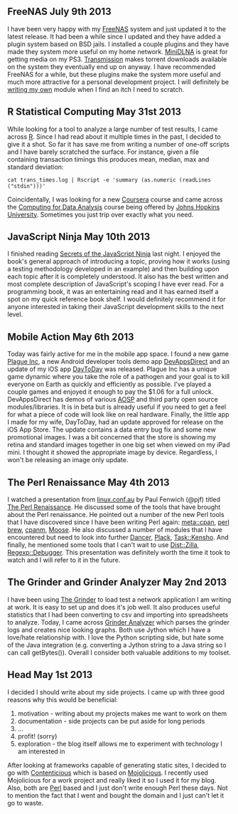 FreeNAS <time datetime="2013-07-09" pubday>July 9th 2013</time>
-------

I have been very happy with my [FreeNAS](http://www.freenas.org) system and just
updated it to the latest release.  It had been a while since I updated and they
have added a plugin system based on BSD jails.  I installed a couple plugins
and they have made they system more useful on my home network.
[MiniDLNA](http://sourceforge.net/projects/freenas/files/FreeNAS-8.3.1/RELEASE-p2/x64/plugins/minidlna-1.0.24_1-amd64.pbi/download)
is great for getting media on my PS3.
[Transmission](http://sourceforge.net/projects/freenas/files/FreeNAS-8.3.1/RELEASE-p2/x64/plugins/transmission-2.77-amd64.pbi/download)
makes torrent downloads available on the system they eventually end up on
anyway.  I have recommended FreeNAS for a while, but these plugins make the
system more useful and much more attractive for a personal development project.
I will definitely be
[writing my own](http://doc.freenas.org/index.php/Creating_your_own_FreeNAS%C2%AE_PBIs)
module when I find an itch I need to scratch.

R Statistical Computing <time datetime="2013-05-31" pubdate>May 31st 2013</time>
-----------------------

While looking for a tool to analyze a large number of test results, I came
across [R](http://www.r-project.org/).  Since I had read about it multiple times
in the past, I decided to give it a shot.  So far it has save me from writing a
number of one-off scripts and I have barely scratched the surface.  For
instance, given a file containing transaction timings this produces mean,
median, max and standard deviation:

```
cat trans_times.log | Rscript -e 'summary (as.numeric (readLines ("stdin")))'
```

Coincidentally, I was looking for a new [Coursera](https://www.coursera.org/)
course and came across the
[Computing for Data Analysis](https://www.coursera.org/course/compdata) course
being offered by [Johns Hopkins University](http://www.jhu.edu/). Sometimes you
just trip over exactly what you need.

JavaScript Ninja <time datetime="2013-05-10" pubdate>May 10th 2013</time>
----------------

I finished reading [Secrets of the JavaScript Ninja](http://jsninja.com/)
last night.  I enjoyed the book's general approach of introducing a topic,
proving how it works (using a testing methodology developed in an example) and
then building upon each topic after it is completely understood.  It also has
the best written and most complete description of JavaScript's scoping I have
ever read.  For a programming book, it was an entertaining read and it has
earned itself a spot on my quick reference book shelf.  I would definitely
recommend it for anyone interested in taking their JavaScript development skills
to the next level.

Mobile Action <time datetime="2013-05-06" pubdate>May 6th 2013</time>
-------------

Today was fairly active for me in the mobile app space.  I found a new game
[Plague Inc](https://play.google.com/store/apps/details?id=com.miniclip.plagueinc),
a new Android developer tools demo app
[DevAppsDirect](https://play.google.com/store/apps/details?id=com.inappsquared.devappsdirect)
and an update of my iOS app
[DayToDay](https://itunes.apple.com/WebObjects/MZStore.woa/wa/viewSoftware?id=596623324&mt=8)
was released.  Plague Inc has a unique game dynamic where you take the role of a
pathogen and your goal is to kill everyone on Earth as quickly and efficiently
as possible.  I've played a couple games and enjoyed it enough to pay the $1.06
for a full unlock.  DevAppsDirect has demos of various
[AOSP](http://source.android.com/) and third party open source modules/libraries.
It is in beta but is already useful if you need to get a feel for what a piece
of code will look like on real hardware.  Finally, the little app I made for my
wife, DayToDay, had an update approved for release on the iOS App Store.  The
update contains a data entry bug fix and some new promotional images.  I was a
bit concerned that the store is showing my retina and standard images together
in one big set when viewed on my iPad mini.  I thought it showed the appropriate
image by device.  Regardless, I won't be releasing an image only update.

The Perl Renaissance <time datetime="2013-05-04" pubdate>May 4th 2013</time>
--------------------

I watched a presentation from [linux.conf.au](http://linux.conf.au/) by Paul
Fenwich (@pjf) titled [The Perl Renaissance](http://lanyrd.com/2013/linuxconfau/szzxt/).
He discussed some of the tools that have brought about the Perl renaissance.
He pointed out a number of the new Perl tools that I have discovered since I
have been writing Perl again: [meta::cpan](https://metacpan.org/),
[perl brew](http://perlbrew.pl/), [cpanm](http://cpanmin.us/),
[Moose](https://metacpan.org/module/Moose).  He also discussed a number of
modules that I have encountered but need to look into further
[Dancer](http://www.perldancer.org/), [Plack](http://plackperl.org/),
[Task::Kensho](https://metacpan.org/module/Task::Kensho).
And finally, he mentioned some tools that I can't wait to use
[Dist::Zilla](https://metacpan.org/module/Dist::Zilla),
[Regexp::Debugger](https://metacpan.org/module/Regexp::Debugger).  This
presentation was definitely worth the time it took to watch and I will
refer to it in the future.

The Grinder and Grinder Analyzer <time datetime="2013-05-02" pubdate>May 2nd 2013</time>
--------------------------------

I have been using [The Grinder](http://grinder.sourceforge.net/) to load test a
network application I am writing at work.  It is easy to set up and does it's
job well.  It also produces useful statistics that I had been converting to csv
and importing into spreadsheets to analyze.  Today, I came across
[Grinder Analyzer](http://track.sourceforge.net/analyzer.html) which parses the
grinder logs and creates nice looking graphs.  Both use Jython which I have a
love/hate relationship with.  I love the Python scripting side, but hate some
of the Java integration (e.g. converting a Jython string to a Java string so I
can call getBytes()).  Overall I consider both valuable additions to my toolset.

Head <time datetime="2013-05-01" pubdate>May 1st 2013</time>
----

I decided I should write about my side projects.  I came up with three good
reasons why this would be beneficial:

1. motivation - writing about my projects makes me want to work on them
1. documentation - side projects can be put aside for long periods
1. ...
1. profit! (sorry)
1. exploration - the blog itself allows me to experiment with technology I am
interested in

After looking at frameworks capable of generating static sites, I decided to go
with [Contenticious](http://memowe.github.io/contenticious/) which is based on
[Mojolicious](http://mojolicio.us).  I recently used
Mojolicious for a work project and really liked it so I used it for my blog.
Also, both are [Perl](http://www.perl.org) based and I just don't write enough
Perl these days.  Not to mention the fact that I went and bought the domain and
I just can't let it go to waste.
